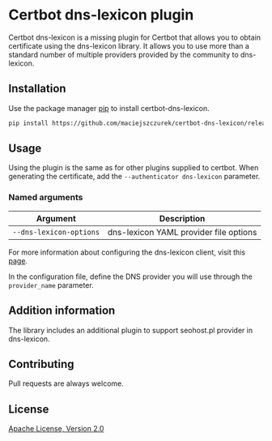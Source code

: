 # Certbot dns-lexicon plugin

Certbot dns-lexicon is a missing plugin for Certbot that allows you to obtain certificate using the dns-lexicon library.
It allows you to use more than a standard number of multiple providers provided by the community to dns-lexicon.

## Installation

Use the package manager [pip](https://pip.pypa.io/en/stable/) to install certbot-dns-lexicon.

```bash
pip install https://github.com/maciejszczurek/certbot-dns-lexicon/releases/download/v1.0.0/certbot_dns_lexicon-1.0.0-py3-none-any.whl
```

## Usage

Using the plugin is the same as for other plugins supplied to certbot. When generating the certificate, add
the `--authenticator dns-lexicon` parameter.

### Named arguments

| Argument                | Description                            |
| ----------------------- | -------------------------------------- |
| `--dns-lexicon-options` | dns-lexicon YAML provider file options |

For more information about configuring the dns-lexicon client, visit
this [page](https://dns-lexicon.readthedocs.io/en/latest/configuration_reference.html#passing-provider-options-to-lexicon).

In the configuration file, define the DNS provider you will use through the `provider_name` parameter.

## Addition information

The library includes an additional plugin to support seohost.pl provider in dns-lexicon.

## Contributing

Pull requests are always welcome.

## License

[Apache License, Version 2.0](https://www.apache.org/licenses/LICENSE-2.0)
